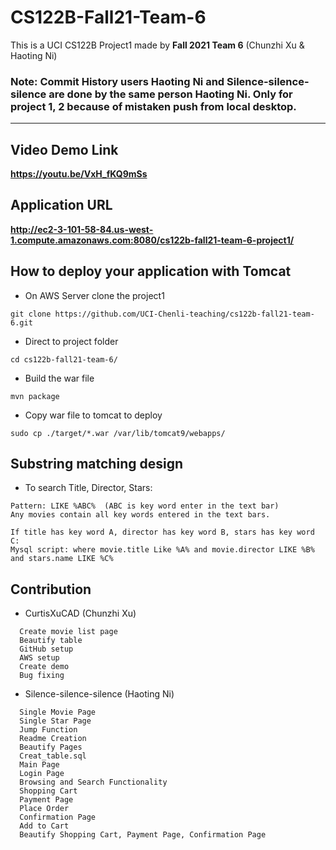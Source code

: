# CS122B-Fall21-Team-6
This is a UCI CS122B Project1 made by **Fall 2021 Team 6** (Chunzhi Xu & Haoting Ni)
### Note: Commit History users Haoting Ni and Silence-silence-silence are done by the same person Haoting Ni. Only for project 1, 2 because of mistaken push from local desktop.
---
## Video Demo Link
**https://youtu.be/VxH_fKQ9mSs**
## Application URL
**http://ec2-3-101-58-84.us-west-1.compute.amazonaws.com:8080/cs122b-fall21-team-6-project1/**

## How to deploy your application with Tomcat
- On AWS Server clone the project1
 ```
 git clone https://github.com/UCI-Chenli-teaching/cs122b-fall21-team-6.git
 ```
- Direct to project folder
 ```
 cd cs122b-fall21-team-6/
 ```
- Build the war file
 ```
 mvn package
 ```
- Copy war file to tomcat to deploy
 ```
 sudo cp ./target/*.war /var/lib/tomcat9/webapps/
 ```
## Substring matching design
- To search Title, Director, Stars:
 ```
 Pattern: LIKE %ABC%  (ABC is key word enter in the text bar)
 Any movies contain all key words entered in the text bars.
 
 If title has key word A, director has key word B, stars has key word C:
 Mysql script: where movie.title Like %A% and movie.director LIKE %B% and stars.name LIKE %C%
 ```

## Contribution
- CurtisXuCAD (Chunzhi Xu)
```
  Create movie list page
  Beautify table
  GitHub setup
  AWS setup
  Create demo
  Bug fixing
```

- Silence-silence-silence (Haoting Ni)
```
  Single Movie Page
  Single Star Page
  Jump Function
  Readme Creation 
  Beautify Pages
  Creat_table.sql
  Main Page 
  Login Page
  Browsing and Search Functionality
  Shopping Cart
  Payment Page
  Place Order
  Confirmation Page
  Add to Cart
  Beautify Shopping Cart, Payment Page, Confirmation Page
```
